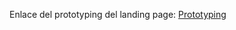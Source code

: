 Enlace del prototyping del landing page: [Prototyping](https://upcedupe-my.sharepoint.com/:l:/g/personal/u20161c993_upc_edu_pe/FKs9gdBRBytJsEXBvN3ixLoBTQ1G9mAGerq0oa7tMHD2mg)  
